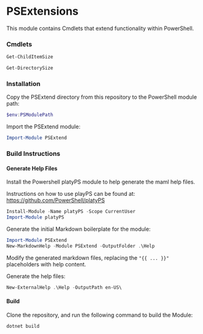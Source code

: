 # PSExtensions

This module contains Cmdlets that extend functionality within PowerShell.

### Cmdlets
```powershell
Get-ChildItemSize

Get-DirectorySize
```

### Installation
Copy the PSExtend directory from this repository to the PowerShell module path:
```powershell 
$env:PSModulePath
```

Import the PSExtend module:
```powershell
Import-Module PSExtend
```

### Build Instructions
#### Generate Help Files
Install the Powershell platyPS module to help generate the maml help files.

Instructions on how to use playPS can be found at: https://github.com/PowerShell/platyPS

```powershell
Install-Module -Name platyPS -Scope CurrentUser
Import-Module platyPS
```

Generate the initial Markdown boilerplate for the module:
```powershell
Import-Module PSExtend
New-MarkdownHelp -Module PSExtend -OutputFolder .\Help
```

Modify the generated markdown files, replacing the `"{{ ... }}"` placeholders with help content.

Generate the help files: 
```powershell
New-ExternalHelp .\Help -OutputPath en-US\
```

#### Build
Clone the repository, and run the following command to build the Module:
```
dotnet build
```


